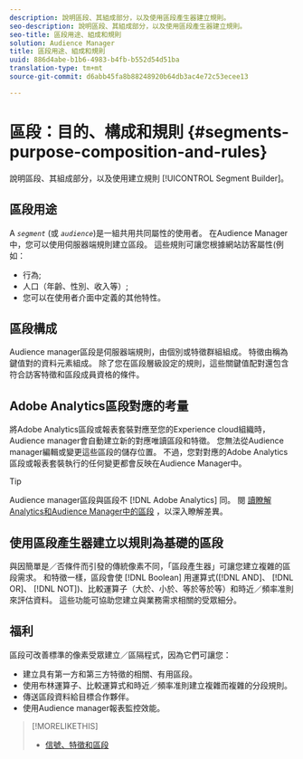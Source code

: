 ```yaml
---
description: 說明區段、其組成部分，以及使用區段產生器建立規則。
seo-description: 說明區段、其組成部分，以及使用區段產生器建立規則。
seo-title: 區段用途、組成和規則
solution: Audience Manager
title: 區段用途、組成和規則
uuid: 886d4abe-b1b6-4983-b4fb-b552d54d51ba
translation-type: tm+mt
source-git-commit: d6abb45fa8b88248920b64db3ac4e72c53ecee13

---
```



# 區段：目的、構成和規則 {#segments-purpose-composition-and-rules}

說明區段、其組成部分，以及使用建立規則 [!UICONTROL Segment Builder]。

## 區段用途

A *`segment`* (或 *`audience`*)是一組共用共同屬性的使用者。 在Audience Manager中，您可以使用伺服器端規則建立區段。 這些規則可讓您根據網站訪客屬性(例如：

* 行為;
* 人口（年齡、性別、收入等）;
* 您可以在使用者介面中定義的其他特性。

## 區段構成

Audience manager區段是伺服器端規則，由個別或特徵群組組成。 特徵由稱為鍵值對的資料元素組成。 除了您在區段層級設定的規則，這些關鍵值配對還包含符合訪客特徵和區段成員資格的條件。

## Adobe Analytics區段對應的考量

將Adobe Analytics區段或報表套裝對應至您的Experience cloud組織時，Audience manager會自動建立新的對應唯讀區段和特徵。 您無法從Audience manager編輯或變更這些區段的儲存位置。 不過，您對對應的Adobe Analytics區段或報表套裝執行的任何變更都會反映在Audience Manager中。

>[!TIP]
>
>Audience manager區段與區段不 [!DNL Adobe Analytics] 同。 閱 [讀瞭解Analytics和Audience Manager中的區段](https://marketing.adobe.com/resources/help/en_US/analytics/audiences/aam-analytics-segments.html) ，以深入瞭解差異。

## 使用區段產生器建立以規則為基礎的區段

與因簡單是／否條件而引發的傳統像素不同，「區段產生器」可讓您建立複雜的區段需求。 和特徵一樣，區段會使 [!DNL Boolean] 用運算式([!DNL AND]、 [!DNL OR]、 [!DNL NOT])、比較運算子（大於、小於、等於等於等）和時近／頻率准則來評估資料。 這些功能可協助您建立與業務需求相關的受眾細分。

## 福利

區段可改善標準的像素受眾建立／區隔程式，因為它們可讓您：

* 建立具有第一方和第三方特徵的相關、有用區段。
* 使用布林運算子、比較運算式和時近／頻率准則建立複雜而複雜的分段規則。
* 傳送區段資料給目標合作夥伴。
* 使用Audience manager報表監控效能。

>[!MORELIKETHIS]
>
>* [信號、特徵和區段](../../reference/signal-trait-segment.md)


